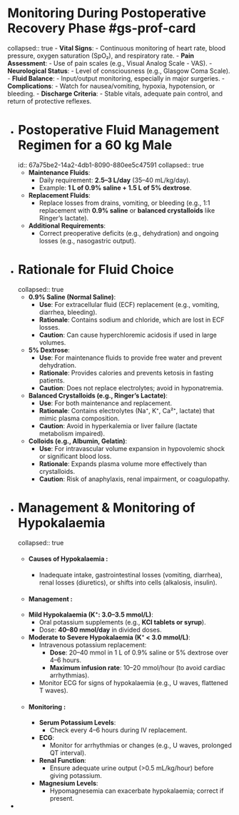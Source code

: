 # Monitoring During Postoperative Recovery Phase #gs-prof-card
collapsed:: true
	- **Vital Signs**:
		- Continuous monitoring of heart rate, blood pressure, oxygen saturation (SpO₂), and respiratory rate.
	- **Pain Assessment**:
		- Use of pain scales (e.g., Visual Analog Scale - VAS).
	- **Neurological Status**:
		- Level of consciousness (e.g., Glasgow Coma Scale).
	- **Fluid Balance**:
		- Input/output monitoring, especially in major surgeries.
	- **Complications**:
		- Watch for nausea/vomiting, hypoxia, hypotension, or bleeding.
	- **Discharge Criteria**:
		- Stable vitals, adequate pain control, and return of protective reflexes.
- # Postoperative Fluid Management Regimen for a 60 kg Male
  id:: 67a75be2-14a2-4db1-8090-880ee5c47591
  collapsed:: true
	- **Maintenance Fluids**:
		- Daily requirement: **2.5–3 L/day** (35–40 mL/kg/day).
		- Example: **1 L of 0.9% saline + 1.5 L of 5% dextrose**.
	- **Replacement Fluids**:
		- Replace losses from drains, vomiting, or bleeding (e.g., 1:1 replacement with **0.9% saline** or **balanced crystalloids** like Ringer’s lactate).
	- **Additional Requirements**:
		- Correct preoperative deficits (e.g., dehydration) and ongoing losses (e.g., nasogastric output).
- # Rationale for Fluid Choice
  collapsed:: true
	- **0.9% Saline (Normal Saline)**:
		- **Use**: For extracellular fluid (ECF) replacement (e.g., vomiting, diarrhea, bleeding).
		- **Rationale**: Contains sodium and chloride, which are lost in ECF losses.
		- **Caution**: Can cause hyperchloremic acidosis if used in large volumes.
	- **5% Dextrose**:
		- **Use**: For maintenance fluids to provide free water and prevent dehydration.
		- **Rationale**: Provides calories and prevents ketosis in fasting patients.
		- **Caution**: Does not replace electrolytes; avoid in hyponatremia.
	- **Balanced Crystalloids (e.g., Ringer’s Lactate)**:
		- **Use**: For both maintenance and replacement.
		- **Rationale**: Contains electrolytes (Na⁺, K⁺, Ca²⁺, lactate) that mimic plasma composition.
		- **Caution**: Avoid in hyperkalemia or liver failure (lactate metabolism impaired).
	- **Colloids (e.g., Albumin, Gelatin)**:
		- **Use**: For intravascular volume expansion in hypovolemic shock or significant blood loss.
		- **Rationale**: Expands plasma volume more effectively than crystalloids.
		- **Caution**: Risk of anaphylaxis, renal impairment, or coagulopathy.
- # Management & Monitoring of Hypokalaemia
  collapsed:: true
	- #### **Causes of Hypokalaemia** :
		- Inadequate intake, gastrointestinal losses (vomiting, diarrhea), renal losses (diuretics), or shifts into cells (alkalosis, insulin).
	- #### **Management** :
	- **Mild Hypokalaemia (K⁺: 3.0–3.5 mmol/L)**:
		- Oral potassium supplements (e.g., **KCl tablets or syrup**).
		- Dose: **40–80 mmol/day** in divided doses.
	- **Moderate to Severe Hypokalaemia (K⁺ < 3.0 mmol/L)**:
		- Intravenous potassium replacement:
			- **Dose**: 20–40 mmol in 1 L of 0.9% saline or 5% dextrose over 4–6 hours.
			- **Maximum infusion rate**: 10–20 mmol/hour (to avoid cardiac arrhythmias).
		- Monitor ECG for signs of hypokalaemia (e.g., U waves, flattened T waves).
	- #### **Monitoring** :
		- **Serum Potassium Levels**:
			- Check every 4–6 hours during IV replacement.
		- **ECG**:
			- Monitor for arrhythmias or changes (e.g., U waves, prolonged QT interval).
		- **Renal Function**:
			- Ensure adequate urine output (>0.5 mL/kg/hour) before giving potassium.
		- **Magnesium Levels**:
			- Hypomagnesemia can exacerbate hypokalaemia; correct if present.
-